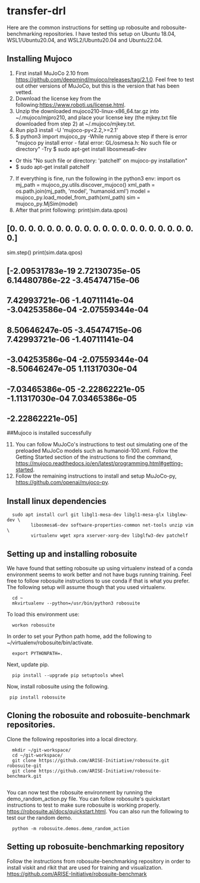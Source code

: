 # transfer-drl

Here are the common instructions for setting up robosuite and robosuite-benchmarking repositories. I have tested this setup on Ubuntu 18.04, WSL1/Ubuntu20.04, and WSL2/Ubuntu20.04 and Ubuntu22.04.

## Installing Mujoco

1. First install MuJoCo 2.10 from https://github.com/deepmind/mujoco/releases/tag/2.1.0. Feel free to test out other versions of MuJoCo, but this is the version that has been vetted.
2. Download the license key from the following:https://www.roboti.us/license.html. 
3. Unzip the downloaded  mujoco210-linux-x86_64.tar.gz into ~/.mujoco/mjpro210, and place your license key (the mjkey.txt file downloaded from step 2) at ~/.mujoco/mjkey.txt.
4. Run pip3 install -U 'mujoco-py<2.2,>=2.1'
5. $ python3
import mujoco_py
-While runnig above step if there is error "mujoco py install error - fatal error: GL/osmesa.h: No such file or directory"
-Try $ sudo apt-get install libosmesa6-dev
- Or this "No such file or directory: 'patchelf' on mujoco-py installation"
- $ sudo apt-get install patchelf
7. If everything is fine, run the following in the python3 env:
import os
mj_path = mujoco_py.utils.discover_mujoco()
xml_path = os.path.join(mj_path, 'model', 'humanoid.xml')
model = mujoco_py.load_model_from_path(xml_path)
sim = mujoco_py.MjSim(model)
9. After that print following:
print(sim.data.qpos)
## [0. 0. 0. 0. 0. 0. 0. 0. 0. 0. 0. 0. 0. 0. 0. 0. 0. 0. 0. 0. 0.]

sim.step()
print(sim.data.qpos)
## [-2.09531783e-19  2.72130735e-05  6.14480786e-22 -3.45474715e-06
##   7.42993721e-06 -1.40711141e-04 -3.04253586e-04 -2.07559344e-04
##   8.50646247e-05 -3.45474715e-06  7.42993721e-06 -1.40711141e-04
##  -3.04253586e-04 -2.07559344e-04 -8.50646247e-05  1.11317030e-04
##  -7.03465386e-05 -2.22862221e-05 -1.11317030e-04  7.03465386e-05
##  -2.22862221e-05]

##Mujoco is installed successfully

11. You can follow MuJoCo's instructions to test out simulating one of the preloaded MuJoCo models such as humanoid-100.xml. Follow the Getting Started section of the instructions to find
the command, https://mujoco.readthedocs.io/en/latest/programming.html#getting-started. 
3. Follow the remaining instructions to install and setup MuJoCo-py, https://github.com/openai/mujoco-py. 

## Install linux dependencies
```shell
  sudo apt install curl git libgl1-mesa-dev libgl1-mesa-glx libglew-dev \
         libosmesa6-dev software-properties-common net-tools unzip vim \
         virtualenv wget xpra xserver-xorg-dev libglfw3-dev patchelf
 ```
 
 ## Setting up and installing robosuite
 
 We have found that setting robosuite up using virtualenv instead of a conda environment seems to work better and not have bugs running training. Feel free to follow robosuite 
 instructions to use conda if that is what you prefer. The following setup will assume though that you used virtualenv.
 
 ```shell
   cd ~
   mkvirtualenv --python=/usr/bin/python3 robosuite
  ```
   To load this environment use:
   
  ```shell
    workon robosuite
  ```
    
 In order to set your Python path home, add the following to ~/virtualenv/robosuite/bin/activate.
    
   ```shell
     export PYTHONPATH=.
   ```
   
 Next, update pip.
 ```shell
   pip install --upgrade pip setuptools wheel
 ```
 
 Now, install robosuite using the following.
 ```shell
  pip install robosuite
 ```
 
 ## Cloning the robosuite and robosuite-benchmark repositories. 
 
 Clone the following repositories into a local directory. 
 ```shell
   mkdir ~/git-workspace/
   cd ~/git-workspace/
   git clone https://github.com/ARISE-Initiative/robosuite.git robosuite-git
   git clone https://github.com/ARISE-Initiative/robosuite-benchmark.git
   
 ```
 
 You can now test the robosuite environment by running the demo_random_action.py file. You can follow robosuite's quickstart instructions to test to make sure robosuite is
 working properly. https://robosuite.ai/docs/quickstart.html. 
 You can also run the following to test our the random demo.
 ```shell
   python -m robosuite.demos.demo_random_action
 ```
 
 ## Setting up robosuite-benchmarking repository
 Follow the instructions from robosuite-benchmarking repository in order to install viskit and rlkit that are used for training and visualization. https://github.com/ARISE-Initiative/robosuite-benchmark
   
   
 
